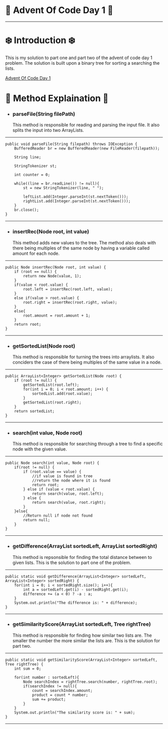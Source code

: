 # :santa:  Advent Of Code Day 1 :santa:

---

# :snowflake: Introduction :snowflake:



 This is my solution to part one and part two of the advent of code day 1 problem. The solution is built upon a binary tree for sorting a searching the lists.

 
[Advent Of Code Day 1](https://adventofcode.com/2024/day/1)


# :robot: Method Explaination :robot:

- ### parseFile(String filePath)
    This method is responsible for reading and parsing the input file. It also splits the input into two ArrayLists.
---
    public void parseFile(String filepath) throws IOException {
        BufferedReader br = new BufferedReader(new FileReader(filepath));

        String line;

        StringTokenizer st;

        int counter = 0;

        while((line = br.readLine()) != null){
            st = new StringTokenizer(line, " ");

            leftList.add(Integer.parseInt(st.nextToken()));
            rightList.add(Integer.parseInt(st.nextToken()));
        }
        br.close();
    }
---



- ### insertRec(Node root, int value)
    This method adds new values to the tree. The method also deals with there being multiples of the same node by having a variable called amount for each node.
---

    public Node insertRec(Node root, int value) {
        if (root == null) {
            return new Node(value, 1);
        }
        if(value < root.value) {
            root.left = insertRec(root.left, value);
        }
        else if(value > root.value) {
            root.right = insertRec(root.right, value);
        }
        else{
            root.amount = root.amount + 1;
        }
        return root;
    }
---

- ### getSortedList(Node root)
    This method is responsible for turning the trees into arraylists. It also conciders the case of there being multiples of the same value in a node.

--- 

    public ArrayList<Integer> getSortedList(Node root) {
        if (root != null) {
            getSortedList(root.left);
            for(int i = 0; i < root.amount; i++) {
                sortedList.add(root.value);
            }
            getSortedList(root.right);
        }
        return sortedList;
    }

---


- ### search(int value, Node root)
    This method is responsible for searching through a tree to find a specific node with the given value.
---

    public Node search(int value, Node root) {
        if(root != null) {
            if (root.value == value) {
                //if value is found in tree 
                //return the node where it is found
                return root;
            } else if (value < root.value) {
                return search(value, root.left);
            } else {
                return search(value, root.right);
            }
        }else{
            //Return null if node not found
            return null;
        }
    }

---

- ### getDifference(ArrayList<Integer> sortedLeft, ArrayList<Integer> sortedRight)
    This method is repsonsible for finding the total distance between to given lists. This is the solution to part one of the problem.

---
    public static void getDifference(ArrayList<Integer> sortedLeft, ArrayList<Integer> sortedRight) {
        for(int i = 0; i < sortedRight.size(); i++){
            int a = sortedLeft.get(i) - sortedRight.get(i);
            difference += (a < 0) ? -a : a;
        }
        System.out.println("The difference is: " + difference);
    }
---

- ### getSimilarityScore(ArrayList<Integer> sortedLeft, Tree rightTree)
    This method is responsible for finding how similar two lists are. The smaller the number the more similar the lists are. This is the solution for part two.

---
    public static void getSimilarityScore(ArrayList<Integer> sortedLeft, Tree rightTree) {
        int sum = 0;

        for(int number : sortedLeft){
            Node searchIndex = rightTree.search(number, rightTree.root);
            if(searchIndex != null){
                count = searchIndex.amount;
                product = count * number;
                sum += product;
            }
        }
        System.out.println("The similarity score is: " + sum);
    }
---